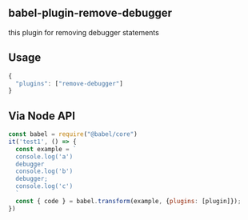 ## babel-plugin-remove-debugger
this plugin for removing debugger statements


## Usage
```js
{
  "plugins": ["remove-debugger"]
}
```

## Via Node API
```js
const babel = require("@babel/core")
it('test1', () => {
  const example = `
  console.log('a')
  debugger
  console.log('b')
  debugger;
  console.log('c')
  `
  const { code } = babel.transform(example, {plugins: [plugin]});
})
```